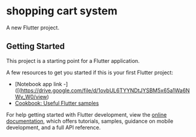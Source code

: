 # shopping cart system 

A new Flutter project.

## Getting Started

This project is a starting point for a Flutter application.

A few resources to get you started if this is your first Flutter project:

- [Notebook app link -]([(https://drive.google.com/file/d/1ovbUL6TYYNDtJYSBM5x65a1Wa6NWv_W0/view)
- [Cookbook: Useful Flutter samples](https://docs.flutter.dev/cookbook)

For help getting started with Flutter development, view the
[online documentation](https://docs.flutter.dev/), which offers tutorials,
samples, guidance on mobile development, and a full API reference.
